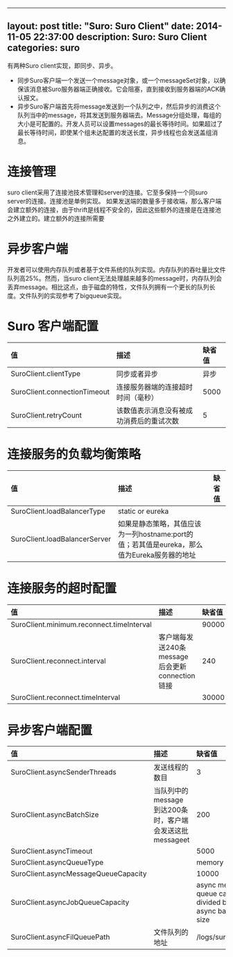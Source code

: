 -------
layout: post
title:  "Suro: Suro Client"
date:   2014-11-05 22:37:00
description: Suro: Suro Client
categories: suro
-------

有两种Suro client实现，即同步、异步。
* 同步Suro客户端一个发送一个message对象，或一个messageSet对象，以确保该消息被Suro服务器端正确接收。它会阻塞，直到接收到服务器端的ACK确认报文。
* 异步Suro客户端首先将message发送到一个队列之中，然后异步的消费这个队列当中的message，将其发送到服务器端去。Message分组处理，每组的大小是可配置的。开发人员可以设置messages的最长等待时间。如果超过了最长等待时间，即使某个组未达配置的发送长度，异步线程也会发送盖组消息。

# 连接管理
suro client采用了连接池技术管理和server的连接。它至多保持一个同suro server的连接。连接池是单例实现。
如果发送端的数量多于接收端，那么客户端会建立额外的连接，由于thrift是线程不安全的，因此这些额外的连接是在连接池之外建立的。建立额外的连接所需要

# 异步客户端
开发者可以使用内存队列或者基于文件系统的队列实现。内存队列的吞吐量比文件队列高25%。然而，当suro client无法处理越来越多的message时，内存队列会丢弃message。相比这点，由于磁盘的特性，文件队列拥有一个更长的队列长度。文件队列的实现参考了bigqueue实现。

# Suro 客户端配置
值|描述|缺省值
:---------------|:---------------|:---------------
SuroClient.clientType|同步或者异步|异步
SuroClient.connectionTimeout|连接服务器端的连接超时时间（毫秒）|5000
SuroClient.retryCount|该数值表示消息没有被成功消费后的重试次数|5

# 连接服务的负载均衡策略
值|描述|缺省值
:---------------|:---------------|:---------------
SuroClient.loadBalancerType|static or eureka|
SuroClient.loadBalancerServer|如果是静态策略，其值应该为一列hostname:port的值；若其值是eureka，那么值为Eureka服务器的地址|

# 连接服务的超时配置
值|描述|缺省值
:---------------|:---------------|:---------------
SuroClient.minimum.reconnect.timeInterval||90000
SuroClient.reconnect.interval|客户端每发送240条message后会更新connection链接|240
SuroClient.reconnect.timeInterval||30000

# 异步客户端配置
值|描述|缺省值
:---------------|:---------------|:---------------
SuroClient.asyncSenderThreads|发送线程的数目|3
SuroClient.asyncBatchSize|当队列中的message到达200条时，客户端会发送这批messageet|200
SuroClient.asyncTimeout||5000
SuroClient.asyncQueueType||memory
SuroClient.asyncMessageQueueCapacity||10000
SuroClient.asyncJobQueueCapacity||async message queue capacity divided by async batch size
SuroClient.asyncFilQueuePath|文件队列的地址|/logs/suroClient
